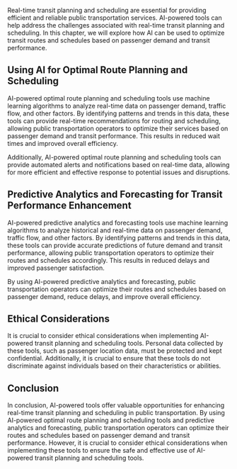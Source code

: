 
Real-time transit planning and scheduling are essential for providing efficient and reliable public transportation services. AI-powered tools can help address the challenges associated with real-time transit planning and scheduling. In this chapter, we will explore how AI can be used to optimize transit routes and schedules based on passenger demand and transit performance.

Using AI for Optimal Route Planning and Scheduling
--------------------------------------------------

AI-powered optimal route planning and scheduling tools use machine learning algorithms to analyze real-time data on passenger demand, traffic flow, and other factors. By identifying patterns and trends in this data, these tools can provide real-time recommendations for routing and scheduling, allowing public transportation operators to optimize their services based on passenger demand and transit performance. This results in reduced wait times and improved overall efficiency.

Additionally, AI-powered optimal route planning and scheduling tools can provide automated alerts and notifications based on real-time data, allowing for more efficient and effective response to potential issues and disruptions.

Predictive Analytics and Forecasting for Transit Performance Enhancement
------------------------------------------------------------------------

AI-powered predictive analytics and forecasting tools use machine learning algorithms to analyze historical and real-time data on passenger demand, traffic flow, and other factors. By identifying patterns and trends in this data, these tools can provide accurate predictions of future demand and transit performance, allowing public transportation operators to optimize their routes and schedules accordingly. This results in reduced delays and improved passenger satisfaction.

By using AI-powered predictive analytics and forecasting, public transportation operators can optimize their routes and schedules based on passenger demand, reduce delays, and improve overall efficiency.

Ethical Considerations
----------------------

It is crucial to consider ethical considerations when implementing AI-powered transit planning and scheduling tools. Personal data collected by these tools, such as passenger location data, must be protected and kept confidential. Additionally, it is crucial to ensure that these tools do not discriminate against individuals based on their characteristics or abilities.

Conclusion
----------

In conclusion, AI-powered tools offer valuable opportunities for enhancing real-time transit planning and scheduling in public transportation. By using AI-powered optimal route planning and scheduling tools and predictive analytics and forecasting, public transportation operators can optimize their routes and schedules based on passenger demand and transit performance. However, it is crucial to consider ethical considerations when implementing these tools to ensure the safe and effective use of AI-powered transit planning and scheduling tools.
